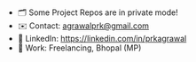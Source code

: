   - 🗂️ Some Project Repos are in private mode!
  - ✉️ Contact: agrawalprk@gmail.com
  - 🔗 LinkedIn: https://linkedin.com/in/prkagrawal
  - 💼 Work: Freelancing, Bhopal (MP)
